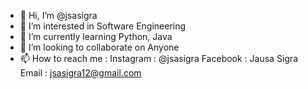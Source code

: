 - 👋 Hi, I’m @jsasigra
- 👀 I’m interested in Software Engineering
- 🌱 I’m currently learning Python, Java
- 💞️ I’m looking to collaborate on Anyone
- 📫 How to reach me : 
         Instagram : @jsasigra
         Facebook : Jausa Sigra
         Email : jsasigra12@gmail.com

<!---
jsasigra/jsasigra is a ✨ special ✨ repository because its `README.md` (this file) appears on your GitHub profile.
You can click the Preview link to take a look at your changes.
--->
